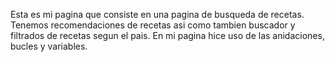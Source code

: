 Esta es mi pagina que consiste en una pagina de busqueda de recetas. Tenemos recomendaciones de recetas asi como tambien buscador y filtrados de recetas segun el pais. En mi pagina hice uso de las anidaciones, bucles y variables.
